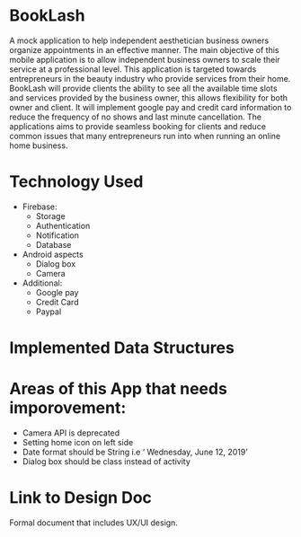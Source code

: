 # BookLash
A mock application to help independent aesthetician business owners organize appointments in an effective manner. The main objective of this mobile application is to allow independent business owners to scale their service at a professional level. This application is targeted towards entrepreneurs in the beauty industry who provide services from their home. 
BookLash will provide clients the ability to see all the available time slots and services provided by the business owner, this allows flexibility for both owner and client. It will implement google pay and credit card information  to reduce  the frequency of no shows and last minute cancellation. The applications aims to provide seamless booking for clients and reduce common issues that many entrepreneurs run into when running an online home business. 


# Technology Used 
- Firebase: 
  - Storage
  - Authentication 
  - Notification 
  - Database 
- Android aspects 
  - Dialog box
  - Camera 
- Additional:
  - Google pay 
  - Credit Card
  - Paypal 

# Implemented Data Structures

# Areas of this App that needs imporovement:
- Camera API is deprecated
- Setting home icon on left side 
- Date format should be String i.e ‘ Wednesday, June 12, 2019’
- Dialog box should be class instead of activity 

# Link to Design Doc 
Formal document that includes UX/UI design. 
